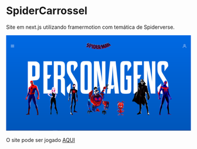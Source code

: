 # SpiderCarrossel

Site em next.js utilizando framermotion com temática de Spiderverse.

![Organização dos Arquivos](https://github.com/Igor-Wolf/SpiderCarrossel/blob/main/cover.png?raw=true)


O site pode ser jogado [AQUI](https://spider-carrossel.vercel.app/)


